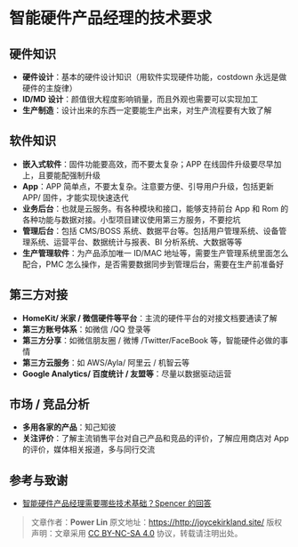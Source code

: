 # 智能硬件产品经理的技术要求

## 硬件知识

- **硬件设计**：基本的硬件设计知识（用软件实现硬件功能，costdown 永远是做硬件的主旋律）
- **ID/MD 设计**：颜值很大程度影响销量，而且外观也需要可以实现加工
- **生产制造**：设计出来的东西一定要能生产出来，对生产流程要有大致了解

## 软件知识

- **嵌入式软件**：固件功能要高效，而不要太复杂；APP 在线固件升级要尽早加上，且要能配强制升级
- **App**：APP 简单点，不要太复杂。注意要方便、引导用户升级，包括更新 APP/ 固件，才能实现快速迭代
- **业务后台**：也就是云服务。有各种模块和接口，能够支持前台 App 和 Rom 的各种功能与数据对接。小型项目建议使用第三方服务，不要挖坑
- **管理后台**：包括 CMS/BOSS 系统、数据平台等。包括用户管理系统、设备管理系统、运营平台、数据统计与报表、BI 分析系统、大数据等等
- **生产管理软件**：为产品添加唯一 ID/MAC 地址等，需要生产管理系统里面怎么配合，PMC 怎么操作，是否需要数据同步到管理后台，需要在生产前准备好

## 第三方对接

- **HomeKit/ 米家 / 微信硬件等平台**：主流的硬件平台的对接文档要通读了解
- **第三方账号体系**：如微信 /QQ 登录等
- **第三方分享**：如微信朋友圈 / 微博 /Twitter/FaceBook 等，智能硬件必做的事情
- **第三方云服务**：如 AWS/Ayla/ 阿里云 / 机智云等
- **Google Analytics/ 百度统计 / 友盟等**：尽量以数据驱动运营

## 市场 / 竞品分析

- **多用各家的产品**：知己知彼
- **关注评价**：了解主流销售平台对自己产品和竞品的评价，了解应用商店对 App 的评价，媒体相关报道，多与同行交流

## 参考与致谢

- [智能硬件产品经理需要哪些技术基础？Spencer 的回答](https://www.zhihu.com/question/22448655/answer/35901439)

> 文章作者：**Power Lin**
> 原文地址：<https://http://joycekirkland.site/>
> 版权声明：文章采用 [CC BY-NC-SA 4.0](https://creativecommons.org/licenses/by/4.0/deed.zh) 协议，转载请注明出处。
